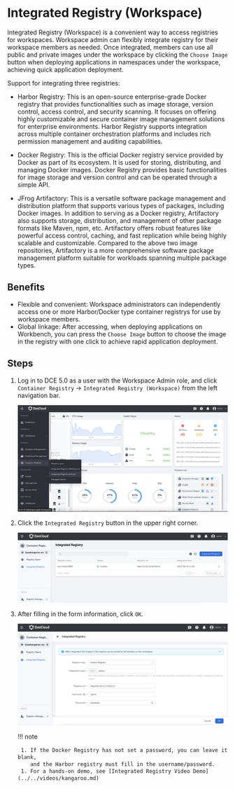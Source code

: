 # Integrated Registry (Workspace)

Integrated Registry (Workspace) is a convenient way to access registries for workspaces.
Workspace admin can flexibly integrate registry for their workspace members as needed.
Once integrated, members can use all public and private images under the workspace by
clicking the `Choose Image` button when deploying applications in namespaces under the
workspace, achieving quick application deployment.

Support for integrating three registries:

- Harbor Registry: This is an open-source enterprise-grade Docker registry
  that provides functionalities such as image storage, version control, access control,
  and security scanning. It focuses on offering highly customizable and secure container image
  management solutions for enterprise environments. Harbor Registry supports integration across
  multiple container orchestration platforms and includes rich permission management and
  auditing capabilities.

- Docker Registry: This is the official Docker registry service provided by Docker
  as part of its ecosystem. It is used for storing, distributing, and managing Docker images.
  Docker Registry provides basic functionalities for image storage and version control and
  can be operated through a simple API.

- JFrog Artifactory: This is a versatile software package management and distribution platform
  that supports various types of packages, including Docker images. In addition to serving as
  a Docker registry, Artifactory also supports storage, distribution, and management
  of other package formats like Maven, npm, etc. Artifactory offers robust features like powerful
  access control, caching, and fast replication while being highly scalable and customizable.
  Compared to the above two image repositories, Artifactory is a more comprehensive software package
  management platform suitable for workloads spanning multiple package types.

## Benefits

- Flexible and convenient: Workspace administrators can independently access one or more
  Harbor/Docker type container registrys for use by workspace members.
- Global linkage: After accessing, when deploying applications on Workbench,
  you can press the `Choose Image` button to choose the image in the registry with one click to achieve rapid application deployment.

## Steps

1. Log in to DCE 5.0 as a user with the Workspace Admin role, and click `Container Registry` -> `Integrated Registry (Workspace)` from the left navigation bar.

    ![Integrated Registry (Workspace)](../images/integrated01.png)

1. Click the `Integrated Registry` button in the upper right corner.

    ![click button](../images/inte-ws01.png)

1. After filling in the form information, click `OK`.

    ![filling](../images/inte-ws02.png)

    !!! note

        1. If the Docker Registry has not set a password, you can leave it blank,
           and the Harbor registry must fill in the username/password.
        1. For a hands-on demo, see [Integrated Registry Video Demo](../../videos/kangaroo.md)
